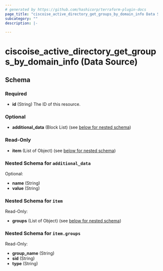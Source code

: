 ```yaml
---
# generated by https://github.com/hashicorp/terraform-plugin-docs
page_title: "ciscoise_active_directory_get_groups_by_domain_info Data Source - terraform-provider-ciscoise"
subcategory: ""
description: |-
  
---
```


# ciscoise_active_directory_get_groups_by_domain_info (Data Source)





<!-- schema generated by tfplugindocs -->
## Schema

### Required

- **id** (String) The ID of this resource.

### Optional

- **additional_data** (Block List) (see [below for nested schema](#nestedblock--additional_data))

### Read-Only

- **item** (List of Object) (see [below for nested schema](#nestedatt--item))

<a id="nestedblock--additional_data"></a>
### Nested Schema for `additional_data`

Optional:

- **name** (String)
- **value** (String)


<a id="nestedatt--item"></a>
### Nested Schema for `item`

Read-Only:

- **groups** (List of Object) (see [below for nested schema](#nestedobjatt--item--groups))

<a id="nestedobjatt--item--groups"></a>
### Nested Schema for `item.groups`

Read-Only:

- **group_name** (String)
- **sid** (String)
- **type** (String)



